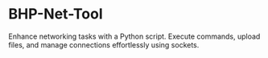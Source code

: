 # BHP-Net-Tool
Enhance networking tasks with a Python script. Execute commands, upload files, and manage connections effortlessly using sockets.
